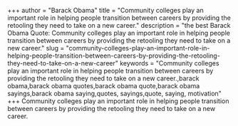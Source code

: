 +++
author = "Barack Obama"
title = "Community colleges play an important role in helping people transition between careers by providing the retooling they need to take on a new career."
description = "the best Barack Obama Quote: Community colleges play an important role in helping people transition between careers by providing the retooling they need to take on a new career."
slug = "community-colleges-play-an-important-role-in-helping-people-transition-between-careers-by-providing-the-retooling-they-need-to-take-on-a-new-career"
keywords = "Community colleges play an important role in helping people transition between careers by providing the retooling they need to take on a new career.,barack obama,barack obama quotes,barack obama quote,barack obama sayings,barack obama saying,quotes, sayings,quote, saying, motivation"
+++
Community colleges play an important role in helping people transition between careers by providing the retooling they need to take on a new career.
